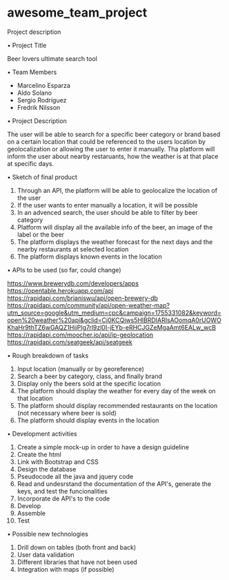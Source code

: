 # awesome_team_project

Project description

• Project Title

Beer lovers ultimate search tool

• Team Members

- Marcelino Esparza
- Aldo Solano
- Sergio Rodríguez
- Fredrik Nilsson

• Project Description

The user will be able to search for a specific beer category or brand based on a certain location that could be referenced to the users location by geolocalization or allowing the user to enter it manually. Tha platform will inform the user about nearby restaruants, how the weather is at that place at specific days.

• Sketch of final product

1. Through an API, the platform will be able to geolocalize the location of the user
2. If the user wants to enter manually a location, it will be possible
3. In an advenced search, the user should be able to filter by beer category
4. Platform will display all the available info of the beer, an image of the label or the beer
5. The platform displays the weather forecast for the next days and the nearby restaurants at selected location
6. The platform displays known events in the location


• APIs to be used (so far, could change)

https://www.brewerydb.com/developers/apps
https://opentable.herokuapp.com/api
https://rapidapi.com/brianiswu/api/open-brewery-db
https://rapidapi.com/community/api/open-weather-map?utm_source=google&utm_medium=cpc&campaign=1755331082&keyword=open%20weather%20api&gclid=Cj0KCQjws5HlBRDIARIsAOomqA0rUOWOKhaHr9thTZ6wGAQZ1HijPIg7rl9zl0I-jEYb-eRHCJGZeMgaAmt6EALw_wcB
https://rapidapi.com/moocher.io/api/ip-geolocation
https://rapidapi.com/seatgeek/api/seatgeek


• Rough breakdown of tasks

1. Input location (manually or by georeference)
2. Search a beer by category, class, and finally brand
3. Display only the beers sold at the specific location
4. The platform should display the weather for every day of the week on that location
5. The platform should display recommended restaurants on the location (not necessary where beer is sold)
6. The platform should display events in the location

• Development activities

1. Create a simple mock-up in order to have a design guideline
2. Create the html
3. Link with Bootstrap and CSS
4. Design the database
5. Pseudocode all the java and jquery code
6. Read and undesrstand the documentation of the API's, generate the keys, and test the funcionalities
7. Incorporate de API's to the code
8. Develop
9. Assemble
10. Test

• Possible new technologies
1. Drill down on tables (both front and back)
2. User data validation
3. Different libraries that have not been used
4. Integration with maps (if possible)



